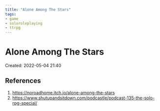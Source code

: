 ```yaml
---
title: "Alone Among The Stars"
tags:
- game
- soloroleplaying
- ttrpg
---
```

# Alone Among The Stars
Created: 2022-05-04 21:40


## References
1. https://noroadhome.itch.io/alone-among-the-stars
2. https://www.shutupandsitdown.com/podcastle/podcast-135-the-solo-rpg-special/

